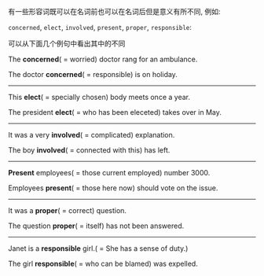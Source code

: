 
有一些形容词既可以在名词前也可以在名词后但是意义有所不同, 例如: 

`concerned`, `elect`, `involved`, `present`, `proper`, `responsible`:

可以从下面几个例句中看出其中的不同

The **concerned**( = worried) doctor rang for an ambulance.

The doctor **concerned**( = responsible) is on holiday.

---

This **elect**( = specially chosen) body meets once a year.

The president **elect**( = who has been eleceted) takes over in May.

---

It was a very **involved**( = complicated) explanation.

The boy **involved**( = connected with this) has left.

---

**Present** employees( = those current employed) number 3000.

Employees **present**( = those here now) should vote on the issue.

---

It was a **proper**( = correct) question.

The question **proper**( = itself) has not been answered.

---

Janet is a **responsible** girl.( = She has a sense of duty.)

The girl **responsible**( = who can be blamed) was expelled.
